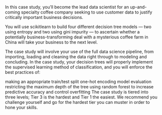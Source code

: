 
In this case study, you’ll become the lead data scientist for an up-and-coming specialty coffee company seeking to use customer data to justify critically important business decisions. 

You will use scikitlearn to build four different decision tree models — two using entropy and two using gini impurity — to ascertain whether a potentially business-transforming deal with a mysterious coffee farm in China will take your business to the next level. 

The case study will involve your use of the full data science pipeline, from importing, loading and cleaning the data right through to modeling and concluding. In the case study, your decision trees will properly implement the supervised learning method of classification, and you will enforce the best practices of:

making an appropriate train/test split
one-hot encoding
model evaluation
restricting the maximum depth of the tree
using random forest to increase predictive accuracy and control overfitting
The case study is tiered into three levels; Tier 3 is the hardest and Tier 1 the easiest. We recommend you challenge yourself and go for the hardest tier you can muster in order to hone your skills. 
